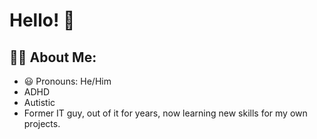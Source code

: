 # Hello! :wave:

## :person_bald: About Me: 

* 😃 Pronouns: He/Him
* ADHD
* Autistic
* Former IT guy, out of it for years, now learning new skills for my own projects.
  
